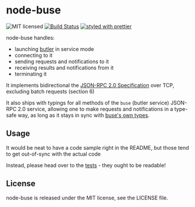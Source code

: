 # node-buse

![MIT licensed](https://img.shields.io/badge/license-MIT-blue.svg)
[![Build Status](https://travis-ci.org/itchio/node-buse.svg?branch=master)](https://travis-ci.org/itchio/node-buse)
[![styled with prettier](https://img.shields.io/badge/styled_with-prettier-ff69b4.svg)](https://github.com/prettier/prettier)

node-buse handles:

  * launching [butler](https://itch.io/docs/butler) in service mode
  * connecting to it
  * sending requests and notifications to it
  * receiving results and notifications from it
  * terminating it

It implements bidirectional the [JSON-RPC 2.0 Specification](http://www.jsonrpc.org/specification)
over TCP, excluding batch requests (section 6)

It also ships with typings for all methods of the `buse` (butler service) JSON-RPC 2.0 service,
allowing one to make requests and notifications in a type-safe way, as long
as it stays in sync with [buse's own types](https://github.com/itchio/butler/tree/master/buse).

## Usage

It would be neat to have a code sample right in the README, but those tend to
get out-of-sync with the actual code

Instead, please head over to the [tests](https://github.com/itchio/node-buse/tree/master/src/tests) - they ought to be readable!

## License

node-buse is released under the MIT license, see the LICENSE file.
